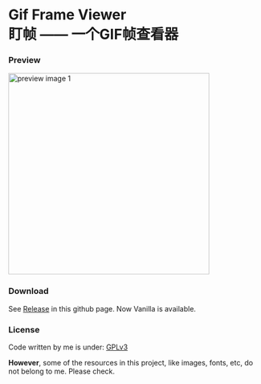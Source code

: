 # Gif Frame Viewer <br> 盯帧 —— 一个GIF帧查看器

### Preview

[<img src="https://user-images.githubusercontent.com/24312323/271849067-7dea2a10-8d2b-4466-986f-0d38e7a215fc.jpg" title="preview image 1" width="400"/>](preview_image/preview_1.png)

### Download

See [Release](https://github.com/xixiaxixi/GifFrameViewer/releases) in this github page. Now Vanilla is available.

### License

Code written by me is under: [GPLv3](https://www.gnu.org/licenses/gpl-3.0.html)

**However**, some of the resources in this project, like images, fonts, etc, do not belong to me. Please check.